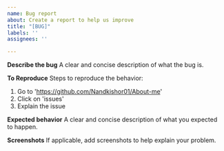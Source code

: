 ```yaml
---
name: Bug report
about: Create a report to help us improve
title: "[BUG]"
labels: ''
assignees: ''

---
```


**Describe the bug**
A clear and concise description of what the bug is.

**To Reproduce**
Steps to reproduce the behavior:
1. Go to 'https://github.com/Nandkishor01/About-me'
2. Click on 'issues'
3. Explain the issue

**Expected behavior**
A clear and concise description of what you expected to happen.

**Screenshots**
If applicable, add screenshots to help explain your problem.
